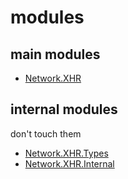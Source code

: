 modules
===

main modules
---
* [Network.XHR](docs/Network/XHR.md)

internal modules
---
don't touch them

* [Network.XHR.Types](docs/Network/XHR/Types.md)
* [Network.XHR.Internal](docs/Network/XHR/Internal.md)
